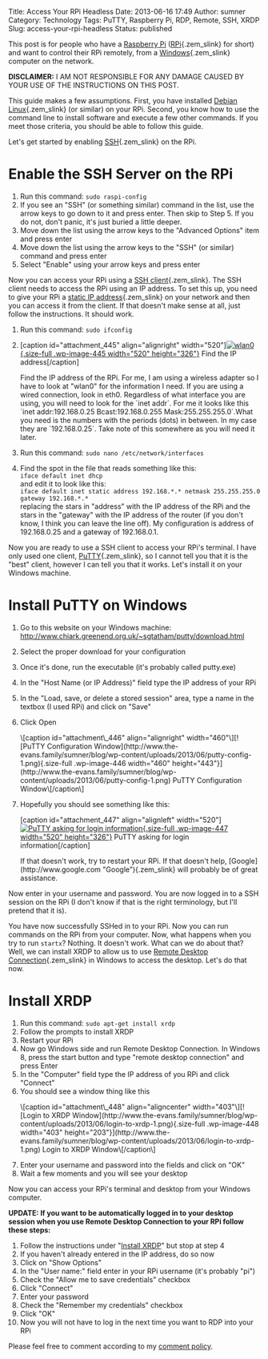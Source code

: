 Title: Access Your RPi Headless
Date: 2013-06-16 17:49
Author: sumner
Category: Technology
Tags: PuTTY, Raspberry Pi, RDP, Remote, SSH, XRDP
Slug: access-your-rpi-headless
Status: published

This post is for people who have a [Raspberry
Pi](http://en.wikipedia.org/wiki/Raspberry_Pi%22)
([RPi](http://en.wikipedia.org/wiki/Raspberry_Pi "Raspberry Pi"){.zem_slink}
for short) and want to control their RPi remotely, from a
[Windows](http://en.wikipedia.org/wiki/Microsoft_Windows "Microsoft Windows"){.zem_slink}
computer on the network.

**DISCLAIMER:** I AM NOT RESPONSIBLE FOR ANY DAMAGE CAUSED BY YOUR USE
OF THE INSTRUCTIONS ON THIS POST.

This guide makes a few assumptions. First, you have installed [Debian
Linux](http://en.wikipedia.org/wiki/Debian "Debian"){.zem_slink} (or
similar) on your RPi. Second, you know how to use the command line to
install software and execute a few other commands. If you meet those
criteria, you should be able to follow this guide.

Let's get started by enabling
[SSH](http://en.wikipedia.org/wiki/Secure_Shell "Secure Shell"){.zem_slink}
on the RPi.

Enable the SSH Server on the RPi
================================

1.  Run this command: `sudo raspi-config`
2.  If you see an "SSH" (or something similar) command in the list, use
    the arrow keys to go down to it and press enter. Then skip to
    Step 5. If you do not, don't panic, it's just buried a little
    deeper.
3.  Move down the list using the arrow keys to the "Advanced Options"
    item and<!--more--> press enter
4.  Move down the list using the arrow keys to the "SSH" (or similar)
    command and press enter
5.  Select "Enable" using your arrow keys and press enter

Now you can access your RPi using a [SSH
client](http://en.wikipedia.org/wiki/Comparison_of_SSH_clients "Comparison of SSH clients"){.zem_slink}.
The SSH client needs to access the RPi using an IP address. To set this
up, you need to give your RPi a [static IP
address](http://en.wikipedia.org/wiki/IP_address "IP address"){.zem_slink}
on your network and then you can access it from the client. If that
doesn't make sense at all, just follow the instructions. It should work.

1.  Run this command: `sudo ifconfig`
2.  \[caption id="attachment\_445" align="alignright"
    width="520"\][![wlan0](http://www.the-evans.family/sumner/blog/wp-content/uploads/2013/06/putty-to-rpi-1.png){.size-full
    .wp-image-445 width="520"
    height="326"}](http://www.the-evans.family/sumner/blog/wp-content/uploads/2013/06/putty-to-rpi-1.png)
    Find the IP address\[/caption\]

    <p>
    Find the IP address of the RPi. For me, I am using a wireless
    adapter so I have to look at "wlan0" for the information I need. If
    you are using a wired connection, look in eth0. Regardless of what
    interface you are using, you will need to look for the `inet addr`.
    For me it looks like this
    `inet addr:192.168.0.25 Bcast:192.168.0.255 Mask:255.255.255.0`.What
    you need is the numbers with the periods (dots) in between. In my
    case they are `192.168.0.25`. Take note of this somewhere as you
    will need it later.

3.  Run this command: `sudo nano /etc/network/interfaces`
4.  Find the spot in the file that reads something like this:  
   `iface default inet dhcp`  
   and edit it to look like this:  
   `iface default inet static address 192.168.*.* netmask 255.255.255.0 gateway 192.168.*.*`  
   replacing the stars in "address" with the IP address of the RPi and
    the stars in the "gateway" with the IP address of the router (if you
    don't know, I think you can leave the line off). My configuration is
    address of 192.168.0.25 and a gateway of 192.168.0.1.

Now you are ready to use a SSH client to access your RPi's terminal. I
have only used one client,
[PuTTY](http://www.chiark.greenend.org.uk/~sgtatham/putty/download.html "PuTTY"){.zem_slink},
so I cannot tell you that it is the "best" client, however I can tell
you that it works. Let's install it on your Windows machine.

Install PuTTY on Windows
========================

1.  Go to this website on your Windows machine:
    <http://www.chiark.greenend.org.uk/~sgtatham/putty/download.html>
2.  Select the proper download for your configuration
3.  Once it's done, run the executable (it's probably called putty.exe)
4.  In the "Host Name (or IP Address)" field type the IP address of your
    RPi
5.  In the "Load, save, or delete a stored session" area, type a name in
    the textbox (I used RPi) and click on "Save"
6.  Click Open
    <p>
    \[caption id="attachment\_446" align="alignright"
    width="460"\][![PuTTY Configuration
    Window](http://www.the-evans.family/sumner/blog/wp-content/uploads/2013/06/putty-config-1.png){.size-full
    .wp-image-446 width="460"
    height="443"}](http://www.the-evans.family/sumner/blog/wp-content/uploads/2013/06/putty-config-1.png)
    PuTTY Configuration Window\[/caption\]
7.  Hopefully you should see something like this:

    \[caption id="attachment\_447" align="alignleft"
    width="520"\][![PuTTY asking for login
    information](http://www.the-evans.family/sumner/blog/wp-content/uploads/2013/06/login-as-putty-1.png){.size-full
    .wp-image-447 width="520"
    height="326"}](http://www.the-evans.family/sumner/blog/wp-content/uploads/2013/06/login-as-putty-1.png)
    PuTTY asking for login information\[/caption\]

    <p>
    If that doesn't work, try to restart your RPi. If that doesn't help,
    [Google](http://www.google.com "Google"){.zem_slink} will probably
    be of great assistance.  
   Now enter in your username and password. You are now logged in to a
    SSH session on the RPi (I don't know if that is the right
    terminology, but I'll pretend that it is).

You have now successfully SSHed in to your RPi. Now you can run commands
on the RPi from your computer. Now, what happens when you try to run
`startx`? Nothing. It doesn't work. What can we do about that? Well, we
can install XRDP to allow us to use [Remote Desktop
Connection](http://en.wikipedia.org/wiki/Remote_Desktop_Services "Remote Desktop Services"){.zem_slink}
in Windows to access the desktop. Let's do that now.

Install XRDP
============

1.  Run this command: `sudo apt-get install xrdp`
2.  Follow the prompts to install XRDP
3.  Restart your RPi
4.  Now go Windows side and run Remote Desktop Connection. In Windows 8,
    press the start button and type "remote desktop connection" and
    press Enter
5.  In the "Computer" field type the IP address of you RPi and click
    "Connect"
6.  You should see a window thing like this
    <p>
    \[caption id="attachment\_448" align="aligncenter"
    width="403"\][![Login to XRDP
    Window](http://www.the-evans.family/sumner/blog/wp-content/uploads/2013/06/login-to-xrdp-1.png){.size-full
    .wp-image-448 width="403"
    height="203"}](http://www.the-evans.family/sumner/blog/wp-content/uploads/2013/06/login-to-xrdp-1.png)
    Login to XRDP Window\[/caption\]
7.  Enter your username and password into the fields and click on "OK"
8.  Wait a few moments and you will see your desktop

Now you can access your RPi's terminal and desktop from your Windows
computer.

**UPDATE: If you want to be automatically logged in to your desktop
session when you use Remote Desktop Connection to your RPi follow these
steps:**

1.  Follow the instructions under "[Install
    XRDP](#install-xrdp "Install XRDP")" but stop at step 4
2.  If you haven't already entered in the IP address, do so now
3.  Click on "Show Options"
4.  In the "User name:" field enter in your RPi username (it's probably
    "pi")
5.  Check the "Allow me to save credentials" checkbox
6.  Click "Connect"
7.  Enter your password
8.  Check the "Remember my credentials" checkbox
9.  Click "OK"
10. Now you will not have to log in the next time you want to RDP into
    your RPi

Please feel free to comment according to my [comment
policy](http://sumnerevans.wordpress.com/comment-policy-2/ "Comment Policy").

